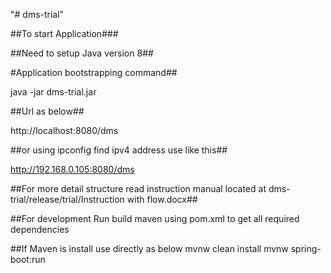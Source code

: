 "# dms-trial"

##To start Application###

##Need to setup Java version 8##

#Application bootstrapping command##

java -jar dms-trial.jar

##Url as below##

http://localhost:8080/dms

##or using ipconfig find ipv4 address use like this##

http://192.168.0.105:8080/dms

##For more detail structure read instruction manual located at dms-trial/release/trial/Instruction with flow.docx##

##For development
Run build maven using pom.xml to get all required dependencies

##If Maven is install use directly as below
mvnw clean install
mvnw spring-boot:run
